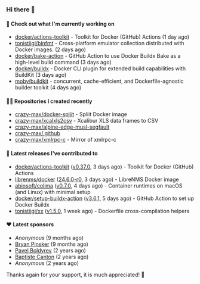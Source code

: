 ### Hi there 👋

#### 👷 Check out what I'm currently working on

- [docker/actions-toolkit](https://github.com/docker/actions-toolkit) - Toolkit for Docker (GitHub) Actions (1 day ago)
- [tonistiigi/binfmt](https://github.com/tonistiigi/binfmt) - Cross-platform emulator collection distributed with Docker images. (2 days ago)
- [docker/bake-action](https://github.com/docker/bake-action) - GitHub Action to use Docker Buildx Bake as a high-level build command (3 days ago)
- [docker/buildx](https://github.com/docker/buildx) - Docker CLI plugin for extended build capabilities with BuildKit (3 days ago)
- [moby/buildkit](https://github.com/moby/buildkit) - concurrent, cache-efficient, and Dockerfile-agnostic builder toolkit (4 days ago)

#### 👨‍💻 Repositories I created recently

- [crazy-max/docker-spliit](https://github.com/crazy-max/docker-spliit) - Spliit Docker image
- [crazy-max/xcalxls2csv](https://github.com/crazy-max/xcalxls2csv) - Xcalibur XLS data frames to CSV
- [crazy-max/alpine-edge-musl-segfault](https://github.com/crazy-max/alpine-edge-musl-segfault)
- [crazy-max/.github](https://github.com/crazy-max/.github)
- [crazy-max/xmlrpc-c](https://github.com/crazy-max/xmlrpc-c) - Mirror of xmlrpc-c

#### 🚀 Latest releases I've contributed to

- [docker/actions-toolkit](https://github.com/docker/actions-toolkit) ([v0.37.0](https://github.com/docker/actions-toolkit/releases/tag/v0.37.0), 3 days ago) - Toolkit for Docker (GitHub) Actions
- [librenms/docker](https://github.com/librenms/docker) ([24.6.0-r0](https://github.com/librenms/docker/releases/tag/24.6.0-r0), 3 days ago) - LibreNMS Docker image
- [abiosoft/colima](https://github.com/abiosoft/colima) ([v0.7.0](https://github.com/abiosoft/colima/releases/tag/v0.7.0), 4 days ago) - Container runtimes on macOS (and Linux) with minimal setup
- [docker/setup-buildx-action](https://github.com/docker/setup-buildx-action) ([v3.6.1](https://github.com/docker/setup-buildx-action/releases/tag/v3.6.1), 5 days ago) - GitHub Action to set up Docker Buildx
- [tonistiigi/xx](https://github.com/tonistiigi/xx) ([v1.5.0](https://github.com/tonistiigi/xx/releases/tag/v1.5.0), 1 week ago) - Dockerfile cross-compilation helpers

#### ❤️ Latest sponsors
- _Anonymous_ (9 months ago)
- [Bryan Pinsker](https://github.com/BryanPinsker) (9 months ago)
- [Pavel Boldyrev](https://github.com/bpg) (2 years ago)
- [Baptiste Canton](https://github.com/batmac) (2 years ago)
- _Anonymous_ (2 years ago)

Thanks again for your support, it is much appreciated! 🙏
